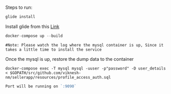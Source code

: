 Steps to run:

```go
glide install
```

Install glide from this [Link](https://glide.sh/)

```go
docker-compose up --build
```
`
#Note:
 Please watch the log where the mysql container is up, Since it takes a little time to install the service 
 `

Once the mysql is up, restore the dump data to the container

```
docker-compose exec -T mysql mysql -uuser -p"password" -D user_details < $GOPATH/src/github.com/viknesh-nm/sellerapp/resources/profile_access_auth.sql
```

```go
Port will be running on `:9090`
```